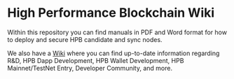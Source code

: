 # High Performance Blockchain Wiki

Within this repository you can find manuals in PDF and Word format for how to deploy and secure HPB candidate and sync nodes.

We also have a [Wiki](https://github.com/hpb-project/wiki/wiki) where you can find up-to-date information regarding R&D, HPB Dapp Development, HPB Wallet Development, HPB Mainnet/TestNet Entry, Developer Community, and more.
